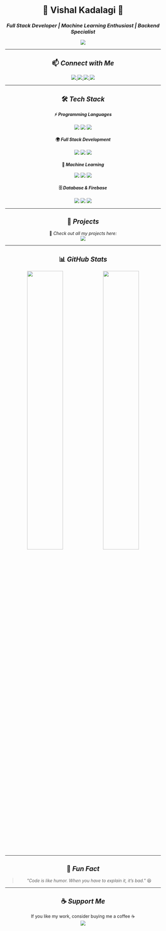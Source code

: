 <div align="center">

# 🚀 Vishal Kadalagi 🚀  
### *Full Stack Developer | Machine Learning Enthusiast | Backend Specialist*

<img src="https://readme-typing-svg.herokuapp.com?font=Fira+Code&pause=1000&color=00FF00&center=true&width=600&lines=Passionate+Developer+%7C+Tech+Explorer;Always+learning+new+technologies" />

---

## 📫 *Connect with Me*
<p>
  <a href="mailto:vishalkadalagi2004@gmail.com">
    <img src="https://img.shields.io/badge/Gmail-D14836?style=for-the-badge&logo=gmail&logoColor=white" />
  </a>
  <a href="mailto:02fe23bcs431@kletech.ac.in">
    <img src="https://img.shields.io/badge/KLE%20Email-0078D4?style=for-the-badge&logo=microsoft-outlook&logoColor=white" />
  </a>
  <a href="https://www.linkedin.com/in/vishal-kadalagi/">
    <img src="https://img.shields.io/badge/LinkedIn-0A66C2?style=for-the-badge&logo=linkedin&logoColor=white" />
  </a>
  <a href="https://www.instagram.com/vishal_k01/">
    <img src="https://img.shields.io/badge/Instagram-E4405F?style=for-the-badge&logo=instagram&logoColor=white" />
  </a>
</p>

---

## 🛠 *Tech Stack*
#### ⚡ *Programming Languages*
<p>
  <img src="https://img.shields.io/badge/Python-blue?style=for-the-badge&logo=python&logoColor=white" />
  <img src="https://img.shields.io/badge/C-red?style=for-the-badge&logo=c&logoColor=white" />
  <img src="https://img.shields.io/badge/C++-purple?style=for-the-badge&logo=c%2B%2B&logoColor=white" />
</p>

#### 🌍 *Full Stack Development*
<p>
  <img src="https://img.shields.io/badge/HTML-orange?style=for-the-badge&logo=html5&logoColor=white" />
  <img src="https://img.shields.io/badge/CSS-blue?style=for-the-badge&logo=css3&logoColor=white" />
  <img src="https://img.shields.io/badge/JavaScript-yellow?style=for-the-badge&logo=javascript&logoColor=black" />
</p>

#### 🤖 *Machine Learning*
<p>
  <img src="https://img.shields.io/badge/TensorFlow-orange?style=for-the-badge&logo=tensorflow&logoColor=white" />
  <img src="https://img.shields.io/badge/PyTorch-red?style=for-the-badge&logo=pytorch&logoColor=white" />
  <img src="https://img.shields.io/badge/Pandas-blue?style=for-the-badge&logo=pandas&logoColor=white" />
</p>

#### 🗄 *Database & Firebase*
<p>
  <img src="https://img.shields.io/badge/MySQL-blue?style=for-the-badge&logo=mysql&logoColor=white" />
  <img src="https://img.shields.io/badge/MongoDB-green?style=for-the-badge&logo=mongodb&logoColor=white" />
  <img src="https://img.shields.io/badge/Firebase-yellow?style=for-the-badge&logo=firebase&logoColor=white" />
</p>

---

## 🚀 *Projects*
🔗 *Check out all my projects here:*  
<a href="https://github.com/Vishal21042004?tab=repositories" target="_blank">
  <img src="https://img.shields.io/badge/My%20Projects-181717?style=for-the-badge&logo=github&logoColor=white" />
</a>

---

## 📊 *GitHub Stats*
<p>
  <img width="48%" src="https://github-readme-stats.vercel.app/api?username=Vishal21042004&show_icons=true&theme=tokyonight" />
  <img width="48%" src="https://github-readme-streak-stats.herokuapp.com/?user=Vishal21042004&theme=tokyonight" />
</p>

---

## 🌟 *Fun Fact*
> *"Code is like humor. When you have to explain it, it’s bad."* 😆

---

## ☕ *Support Me*
If you like my work, consider buying me a coffee ☕  
<a href="https://www.buymeacoffee.com/VishalKadalagi">
  <img src="https://img.shields.io/badge/Buy%20Me%20a%20Coffee-F49E00?style=for-the-badge&logo=buy-me-a-coffee&logoColor=white" />
</a>

</div>
